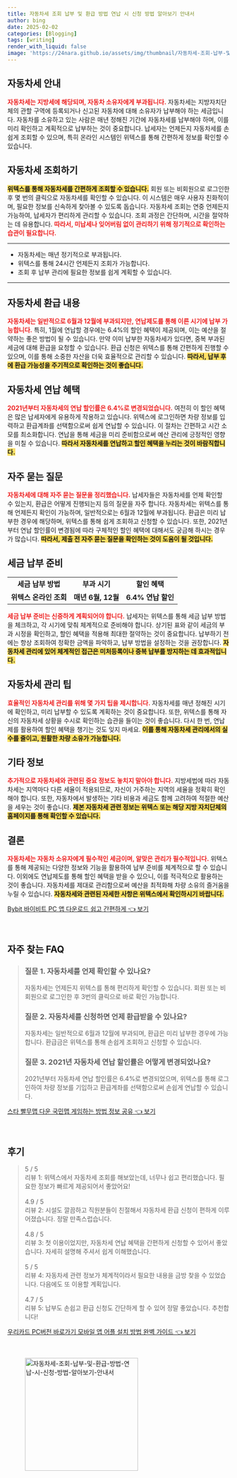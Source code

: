 ```yaml
---
title: 자동차세 조회 납부 및 환급 방법 연납 시 신청 방법 알아보기 안내서
author: bing
date: 2025-02-02
categories: [Blogging]
tags: [writing]
render_with_liquid: false
image: 'https://24nara.github.io/assets/img/thumbnail/자동차세-조회-납부-및-환급-방법-연납-시-신청-방법-알아보기-안내서.webp'
---
```



<h2 id='자동차세_안내'>자동차세 안내</h2>

<p><b><span style="color: #ee2323;">자동차세는 지방세에 해당되며, 자동차 소유자에게 부과됩니다.</span></b> 자동차세는 지방자치단체의 관할 구역에 등록되거나 신고된 자동차에 대해 소유자가 납부해야 하는 세금입니다. 자동차를 소유하고 있는 사람은 매년 정해진 기간에 자동차세를 납부해야 하며, 이를 미리 확인하고 계획적으로 납부하는 것이 중요합니다. 납세자는 언제든지 자동차세를 손쉽게 조회할 수 있으며, 특히 온라인 시스템인 위텍스를 통해 간편하게 정보를 확인할 수 있습니다.</p>

<h2 id='자동차세_조회하기'>자동차세 조회하기</h2>

<p><b><span style="background-color: #ffe066;">위텍스를 통해 자동차세를 간편하게 조회할 수 있습니다.</span></b> 회원 또는 비회원으로 로그인한 후 몇 번의 클릭으로 자동차세를 확인할 수 있습니다. 이 시스템은 매우 사용자 친화적이며, 필요한 정보를 신속하게 찾아볼 수 있도록 돕습니다. 자동차세 조회는 연중 언제든지 가능하여, 납세자가 편리하게 관리할 수 있습니다. 조회 과정은 간단하며, 시간을 절약하는 데 유용합니다. <b><span style="color: #ee2323;">따라서, 미납세나 잊어버림 없이 관리하기 위해 정기적으로 확인하는 습관이 필요합니다.</span></b></p>

<hr />

<ul>
    <li>자동차세는 매년 정기적으로 부과됩니다.</li>
    <li>위텍스를 통해 24시간 언제든지 조회가 가능합니다.</li>
    <li>조회 후 납부 관리에 필요한 정보를 쉽게 계획할 수 있습니다.</li>
</ul>

<hr />

<h2 id='자동차세_환급_내용'>자동차세 환급 내용</h2>

<p><b><span style="color: #ee2323;">자동차세는 일반적으로 6월과 12월에 부과되지만, 연납제도를 통해 이른 시기에 납부 가능합니다.</span></b> 특히, 1월에 연납할 경우에는 6.4%의 할인 혜택이 제공되며, 이는 예산을 절약하는 좋은 방법이 될 수 있습니다. 만약 이미 납부한 자동차세가 있다면, 중복 부과된 세금에 대해 환급을 요청할 수 있습니다. 환급 신청은 위텍스를 통해 간편하게 진행할 수 있으며, 이를 통해 소중한 자산을 더욱 효율적으로 관리할 수 있습니다. <b><span style="background-color: #ffe066;">따라서, 납부 후에 환급 가능성을 주기적으로 확인하는 것이 좋습니다.</span></b></p>

<h2 id='자동차세_연납_혜택'>자동차세 연납 혜택</h2>

<p><b><span style="color: #ee2323;">2021년부터 자동차세의 연납 할인률은 6.4%로 변경되었습니다.</span></b> 여전히 이 할인 혜택은 많은 납세자에게 유용하게 작용하고 있습니다. 위텍스에 로그인하면 차량 정보를 입력하고 환급계좌를 선택함으로써 쉽게 연납할 수 있습니다. 이 절차는 간편하고 시간 소모를 최소화합니다. 연납을 통해 세금을 미리 준비함으로써 예산 관리에 긍정적인 영향을 미칠 수 있습니다. <b><span style="background-color: #ffe066;">따라서 자동차세를 연납하고 할인 혜택을 누리는 것이 바람직합니다.</span></b></p>

<h2 id='자주_묻는_질문'>자주 묻는 질문</h2>

<p><b><span style="color: #ee2323;">자동차세에 대해 자주 묻는 질문을 정리했습니다.</span></b> 납세자들은 자동차세를 언제 확인할 수 있는지, 환급은 어떻게 진행되는지 등의 질문을 자주 합니다. 자동차세는 위텍스를 통해 언제든지 확인이 가능하며, 일반적으로는 6월과 12월에 부과됩니다. 환급은 미리 납부한 경우에 해당하며, 위텍스를 통해 쉽게 조회하고 신청할 수 있습니다. 또한, 2021년부터 연납 할인률이 변경됨에 따라 구체적인 할인 혜택에 대해서도 궁금해 하시는 경우가 많습니다. <b><span style="background-color: #ffe066;">따라서, 제출 전 자주 묻는 질문을 확인하는 것이 도움이 될 것입니다.</span></b></p>

<h2 id='세금_납부_준비'>세금 납부 준비</h2>

<table>
    <tr>
        <td style="text-align: center; height: 17px;"><b>세금 납부 방법</b></td>
        <td style="text-align: center; height: 17px;"><b>부과 시기</b></td>
        <td style="text-align: center; height: 17px;"><b>할인 혜택</b></td>
    </tr>
    <tr>
        <td style="text-align: center; height: 17px;"><b>위텍스 온라인 조회</b></td>
        <td style="text-align: center; height: 17px;"><b>매년 6월, 12월</b></td>
        <td style="text-align: center; height: 17px;"><b>6.4% 연납 할인</b></td>
    </tr>
</table>

<p><b><span style="color: #ee2323;">세금 납부 준비는 신중하게 계획되어야 합니다.</span></b> 납세자는 위텍스를 통해 세금 납부 방법을 체크하고, 각 시기에 맞춰 체계적으로 준비해야 합니다. 상기된 표와 같이 세금의 부과 시정을 확인하고, 할인 혜택을 적용해 최대한 절약하는 것이 중요합니다. 납부하기 전에는 항상 조회하여 정확한 금액을 파악하고, 납부 방법을 설정하는 것을 권장합니다. <b><span style="background-color: #ffe066;">자동차세 관리에 있어 체계적인 접근은 미처등록이나 중복 납부를 방지하는 데 효과적입니다.</span></b></p>

<h2 id='자동차세_관리_팁'>자동차세 관리 팁</h2>

<p><b><span style="color: #ee2323;">효율적인 자동차세 관리를 위해 몇 가지 팁을 제시합니다.</span></b> 자동차세를 매년 정해진 시기에 확인하고, 미리 납부할 수 있도록 계획하는 것이 중요합니다. 또한, 위텍스를 통해 자신의 자동차세 상황을 수시로 확인하는 습관을 들이는 것이 좋습니다. 다시 한 번, 연납제를 활용하여 할인 혜택을 챙기는 것도 잊지 마세요. <b><span style="background-color: #ffe066;">이를 통해 자동차세 관리에서의 실수를 줄이고, 원활한 차량 소유가 가능합니다.</span></b></p>

<h2 id='기타_정보'>기타 정보</h2>

<p><b><span style="color: #ee2323;">추가적으로 자동차세와 관련된 중요 정보도 놓치지 말아야 합니다.</span></b> 지방세법에 따라 자동차세는 지역마다 다른 세율이 적용되므로, 자신이 거주하는 지역의 세율을 정확히 확인해야 합니다. 또한, 자동차에서 발생하는 기타 비용과 세금도 함께 고려하여 적절한 예산을 세우는 것이 좋습니다. <b><span style="background-color: #ffe066;">제본 자동차세 관련 정보는 위텍스 또는 해당 지방 자치단체의 홈페이지를 통해 확인할 수 있습니다.</span></b></p>

<h2 id='결론'>결론</h2>

<p><b><span style="color: #ee2323;">자동차세는 자동차 소유자에게 필수적인 세금이며, 알맞은 관리가 필수적입니다.</span></b> 위텍스를 통해 제공되는 다양한 정보와 기능을 활용하여 납부 준비를 체계적으로 할 수 있습니다. 이외에도 연납제도를 통해 할인 혜택을 받을 수 있으니, 이를 적극적으로 활용하는 것이 좋습니다. 자동차세를 제대로 관리함으로써 예산을 최적화해 차량 소유의 즐거움을 누릴 수 있습니다. <b><span style="background-color: #ffe066;">자동차세와 관련된 자세한 사항은 위텍스에서 확인하시기 바랍니다.</span></b></p>


<p><a class="click-button" title="Bybit 바이비트 PC 앱 다운로드 쉽고 간편하게" href="https://24nara.github.io/posts/Bybit-%EB%B0%94%EC%9D%B4%EB%B9%84%ED%8A%B8-PC-%EC%95%B1-%EB%8B%A4%EC%9A%B4%EB%A1%9C%EB%93%9C-%EC%89%BD%EA%B3%A0-%EA%B0%84%ED%8E%B8%ED%95%98%EA%B2%8C/" rel="dofollow">Bybit 바이비트 PC 앱 다운로드 쉽고 간편하게 👈 보기</a></p><br>
<h2 id='자주_찾는_FAQ'>자주 찾는 FAQ</h2>
<div itemscope="" itemtype="https://schema.org/FAQPage"> 
<blockquote> 
<div itemscope="" itemprop="mainEntity" itemtype="https://schema.org/Question"> 
<h3 itemprop="name">질문 1. 자동차세를 언제 확인할 수 있나요?</h3> 
<div itemscope="" itemprop="acceptedAnswer" itemtype="https://schema.org/Answer"> 
<span itemprop="text"> 
<p>자동차세는 언제든지 위텍스를 통해 편리하게 확인할 수 있습니다. 회원 또는 비회원으로 로그인한 후 3번의 클릭으로 바로 확인 가능합니다.</p> 
</span> 
</div> 
</div> 

<div itemscope="" itemprop="mainEntity" itemtype="https://schema.org/Question"> 
<h3 itemprop="name">질문 2. 자동차세를 신청하면 언제 환급받을 수 있나요?</h3> 
<div itemscope="" itemprop="acceptedAnswer" itemtype="https://schema.org/Answer"> 
<span itemprop="text"> 
<p>자동차세는 일반적으로 6월과 12월에 부과되며, 환급은 미리 납부한 경우에 가능합니다. 환급금은 위텍스를 통해 손쉽게 조회하고 신청할 수 있습니다.</p> 
</span> 
</div> 
</div> 

<div itemscope="" itemprop="mainEntity" itemtype="https://schema.org/Question"> 
<h3 itemprop="name">질문 3. 2021년 자동차세 연납 할인률은 어떻게 변경되었나요?</h3> 
<div itemscope="" itemprop="acceptedAnswer" itemtype="https://schema.org/Answer"> 
<span itemprop="text"> 
<p>2021년부터 자동차세 연납 할인률은 6.4%로 변경되었으며, 위텍스를 통해 로그인하여 차량 정보를 기입하고 환급계좌를 선택함으로써 손쉽게 연납할 수 있습니다.</p> 
</span> 
</div> 
</div> 
</blockquote> 
</div>
<p><a class="click-button" title="스타 빨무맵 다운 국민맵 게임하는 방법 정보 공유" href="https://24nara.github.io/posts/%EC%8A%A4%ED%83%80-%EB%B9%A8%EB%AC%B4%EB%A7%B5-%EB%8B%A4%EC%9A%B4-%EA%B5%AD%EB%AF%BC%EB%A7%B5-%EA%B2%8C%EC%9E%84%ED%95%98%EB%8A%94-%EB%B0%A9%EB%B2%95-%EC%A0%95%EB%B3%B4-%EA%B3%B5%EC%9C%A0/" rel="dofollow">스타 빨무맵 다운 국민맵 게임하는 방법 정보 공유 👈 보기</a></p><br>
<h2 id='후기'>후기</h2>
<div itemscope itemtype="https://schema.org/Product">
  <blockquote>
  <div itemprop="review" itemscope itemtype="https://schema.org/Review">
      <div itemprop="reviewRating" itemscope itemtype="https://schema.org/Rating"> <span itemprop="ratingValue">5</span> / <span itemprop="bestRating">5</span> </div>
      <span itemprop="reviewBody">리뷰 1: 위텍스에서 자동차세 조회를 해보았는데, 너무나 쉽고 편리했습니다. 필요한 정보가 빠르게 제공되어서 좋았어요!</span>
  </div>
  <br>
  <div itemprop="review" itemscope itemtype="https://schema.org/Review">
      <div itemprop="reviewRating" itemscope itemtype="https://schema.org/Rating"> <span itemprop="ratingValue">4.9</span> / <span itemprop="bestRating">5</span> </div>
      <span itemprop="reviewBody">리뷰 2: 시설도 깔끔하고 직원분들이 친절해서 자동차세 환급 신청이 편하게 이루어졌습니다. 정말 만족스럽습니다.</span>
  </div>
  <br>
  <div itemprop="review" itemscope itemtype="https://schema.org/Review">
      <div itemprop="reviewRating" itemscope itemtype="https://schema.org/Rating"> <span itemprop="ratingValue">4.8</span> / <span itemprop="bestRating">5</span> </div>
      <span itemprop="reviewBody">리뷰 3: 첫 이용이었지만, 자동차세 연납 혜택을 간편하게 신청할 수 있어서 좋았습니다. 자세히 설명해 주셔서 쉽게 이해했습니다.</span>
  </div>
  <br>
  <div itemprop="review" itemscope itemtype="https://schema.org/Review">
      <div itemprop="reviewRating" itemscope itemtype="https://schema.org/Rating"> <span itemprop="ratingValue">5</span> / <span itemprop="bestRating">5</span> </div>
      <span itemprop="reviewBody">리뷰 4: 자동차세 관련 정보가 체계적이라서 필요한 내용을 금방 찾을 수 있었습니다. 다음에도 또 이용할 계획입니다.</span>
  </div>
  <br>
  <div itemprop="review" itemscope itemtype="https://schema.org/Review">
      <div itemprop="reviewRating" itemscope itemtype="https://schema.org/Rating"> <span itemprop="ratingValue">4.7</span> / <span itemprop="bestRating">5</span> </div>
      <span itemprop="reviewBody">리뷰 5: 납부도 손쉽고 환급 신청도 간단하게 할 수 있어 정말 좋았습니다. 추천합니다!</span>
  </div>
  </blockquote>
</div>
<p><a class="click-button" title="우리카드 PC버전 바로가기 모바일 앱 어플 설치 방법 완벽 가이드" href="https://24nara.github.io/posts/%EC%9A%B0%EB%A6%AC%EC%B9%B4%EB%93%9C-PC%EB%B2%84%EC%A0%84-%EB%B0%94%EB%A1%9C%EA%B0%80%EA%B8%B0-%EB%AA%A8%EB%B0%94%EC%9D%BC-%EC%95%B1-%EC%96%B4%ED%94%8C-%EC%84%A4%EC%B9%98-%EB%B0%A9%EB%B2%95-%EC%99%84%EB%B2%BD-%EA%B0%80%EC%9D%B4%EB%93%9C/" rel="dofollow">우리카드 PC버전 바로가기 모바일 앱 어플 설치 방법 완벽 가이드 👈 보기</a></p><br>
<figure class="image"><img src="https://24nara.github.io/assets/img/thumbnail/자동차세-조회-납부-및-환급-방법-연납-시-신청-방법-알아보기-안내서.webp" alt="자동차세-조회-납부-및-환급-방법-연납-시-신청-방법-알아보기-안내서" width="256" height="256"></figure>